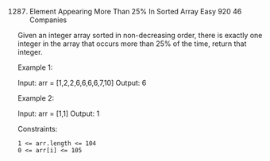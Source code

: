 1287. Element Appearing More Than 25% In Sorted Array
Easy
920
46
Companies

Given an integer array sorted in non-decreasing order, there is exactly one integer in the array that occurs more than 25% of the time, return that integer.

 

Example 1:

Input: arr = [1,2,2,6,6,6,6,7,10]
Output: 6

Example 2:

Input: arr = [1,1]
Output: 1

 

Constraints:

    1 <= arr.length <= 104
    0 <= arr[i] <= 105

